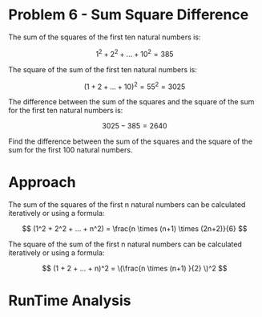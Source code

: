 # Problem 6 - Sum Square Difference

The sum of the squares of the first ten natural numbers is:

$$
1^2 + 2^2 + ... + 10^2 = 385$$

The square of the sum of the first ten natural numbers is:

$$
(1 + 2 + ... + 10)^2 = 55^2 = 3025
$$

The difference between the sum of the squares and the square of the sum for the first ten natural numbers is:

$$
3025 - 385 = 2640
$$

Find the difference between the sum of the squares and the square of the sum for the first 100 natural numbers.

# Approach

  The sum of the squares of the first n natural numbers can be calculated iteratively or using a formula:
  
  $$
  (1^2 + 2^2 + ... + n^2) = \frac{n \times (n+1) \times (2n+2)}{6}
  $$


  The square of the sum of the first n natural numbers can be calculated iteratively or using a formula:

  $$
  (1 + 2 + ... + n)^2 = \(\frac{n \times (n+1) }{2} \)^2
  $$

  
# RunTime Analysis
